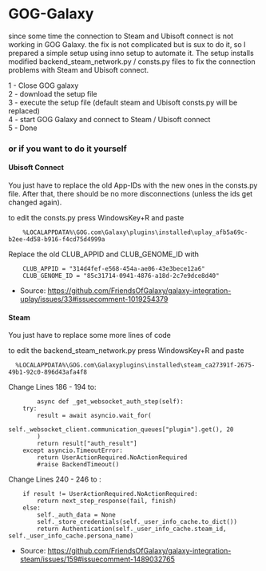 # GOG-Galaxy

since some time the connection to Steam and Ubisoft connect is not working in GOG Galaxy.
the fix is not complicated but is sux to do it, so I prepared a simple setup using inno setup to automate it.
The setup installs modified backend_steam_network.py / consts.py files to fix the connection problems with Steam and Ubisoft connect.

1 - Close GOG galaxy  
2 - download the setup file  
3 - execute the setup file (default steam and Ubisoft consts.py will be replaced)  
4 - start GOG Galaxy and connect to Steam / Ubisoft connect  
5 - Done  

### or if you want to do it yourself 

#### Ubisoft Connect

You just have to replace the old App-IDs with the new ones in the consts.py file. 
After that, there should be no more disconnections (unless the ids get changed again).

to edit the consts.py
press WindowsKey+R and paste 
 
        %LOCALAPPDATA%\GOG.com\Galaxy\plugins\installed\uplay_afb5a69c-b2ee-4d58-b916-f4cd75d4999a

Replace the old CLUB_APPID and CLUB_GENOME_ID with  

        CLUB_APPID = "314d4fef-e568-454a-ae06-43e3bece12a6"
        CLUB_GENOME_ID = "85c31714-0941-4876-a18d-2c7e9dce8d40"

 - Source: https://github.com/FriendsOfGalaxy/galaxy-integration-uplay/issues/33#issuecomment-1019254379


#### Steam
You just have to replace some more lines of code 

to edit the backend_steam_network.py
press WindowsKey+R and paste 

      %LOCALAPPDATA%\GOG.com\Galaxyplugins\installed\steam_ca27391f-2675-49b1-92c0-896d43afa4f8

Change Lines 186 - 194 to:


            async def _get_websocket_auth_step(self):
        try:
            result = await asyncio.wait_for(
                self._websocket_client.communication_queues["plugin"].get(), 20
            )
            return result["auth_result"]
        except asyncio.TimeoutError:
            return UserActionRequired.NoActionRequired
            #raise BackendTimeout() 


Change Lines 240 - 246 to :

        if result != UserActionRequired.NoActionRequired:
            return next_step_response(fail, finish)
        else:
            self._auth_data = None
            self._store_credentials(self._user_info_cache.to_dict())
            return Authentication(self._user_info_cache.steam_id, self._user_info_cache.persona_name)

            
  - Source: https://github.com/FriendsOfGalaxy/galaxy-integration-steam/issues/159#issuecomment-1489032765


